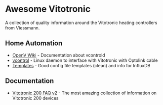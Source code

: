 # Awesome Vitotronic 
A collection of quality information around the Vitotronic heating controllers from Viessmann.

## Home Automation
- [OpenV Wiki](https://github.com/openv/openv/wiki) - Documentation about vcontrold
- [vcontrol](https://github.com/openv/vcontrold) - Linux daemon to interface with Vitotronic with Optolink cable
- [Templates](https://malura.de/blog/2019/09/24/automatischer-export-meiner-viessmann-heizung) - Good config file templates (clean) and info for InfluxDB

## Documentation
- [Vitotronic 200 FAQ v2](https://www.haustechnikdialog.de/Forum/t/217284/FAQ-Vitotronic-200-Version-2) - The most amazing collection of information on Vitotronic 200 devices
